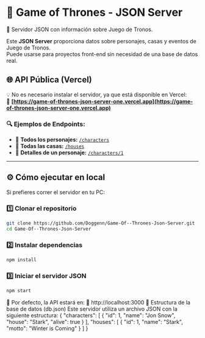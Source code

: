 # 🏰 Game of Thrones - JSON Server  
📜 Servidor JSON con información sobre Juego de Tronos.  

Este **JSON Server** proporciona datos sobre personajes, casas y eventos de Juego de Tronos.  
Puede usarse para proyectos front-end sin necesidad de una base de datos real.  

## 🌐 API Pública (Vercel)
💡 No es necesario instalar el servidor, ya que está disponible en Vercel:  
🔗 **[https://game-of-thrones-json-server-one.vercel.app](https://game-of-thrones-json-server-one.vercel.app)**  

### 🔍 **Ejemplos de Endpoints:**  
- 🔗 **Todos los personajes:** [`/characters`](https://game-of-thrones-json-server-one.vercel.app/characters)  
- 🔗 **Todas las casas:** [`/houses`](https://game-of-thrones-json-server-one.vercel.app/houses)  
- 🔗 **Detalles de un personaje:** [`/characters/1`](https://game-of-thrones-json-server-one.vercel.app/characters/1)  

---

## ⚙️ **Cómo ejecutar en local**  
Si prefieres correr el servidor en tu PC:  

### 1️⃣ Clonar el repositorio  
```bash
git clone https://github.com/Doggenn/Game-Of--Thrones-Json-Server.git
cd Game-Of--Thrones-Json-Server
```
### 2️⃣ Instalar dependencias
```bash
npm install
```
### 3️⃣ Iniciar el servidor JSON
```bash
npm start
```
📌 Por defecto, la API estará en:
🔗 http://localhost:3000
📁 Estructura de la base de datos (db.json)
Este servidor utiliza un archivo JSON con la siguiente estructura:
{
  "characters": [
    {
      "id": 1,
      "name": "Jon Snow",
      "house": "Stark",
      "alive": true
    }
  ],
  "houses": [
    {
      "id": 1,
      "name": "Stark",
      "motto": "Winter is Coming"
    }
  ]
}


<!--
### 🚀 Cómo ejecutar la base de datos localmente:

Si quieres ejecutarlo en tu PC, clona el repositorio y usa los siguientes comandos:
   ```bash
   git clone https://github.com/Doggenn/Game-Of--Thrones-Json-Server.git
   cd Game-Of--Thrones-Json-Server
   npm install
   npm start
   ```
 # game-of-thrones-json-server

 Characters

 http://localhost:3000/characters
 
Filter characters

 http://localhost:3000/characters?name=Jon%20Snow

Detail characters (donde 5 es el id del personaje)

 http://localhost:3000/characters/5

Houses

 http://localhost:3000/houses

Detail houses (donde 2 es el id de la casa)

 http://localhost:3000/houses/2
 
-->
